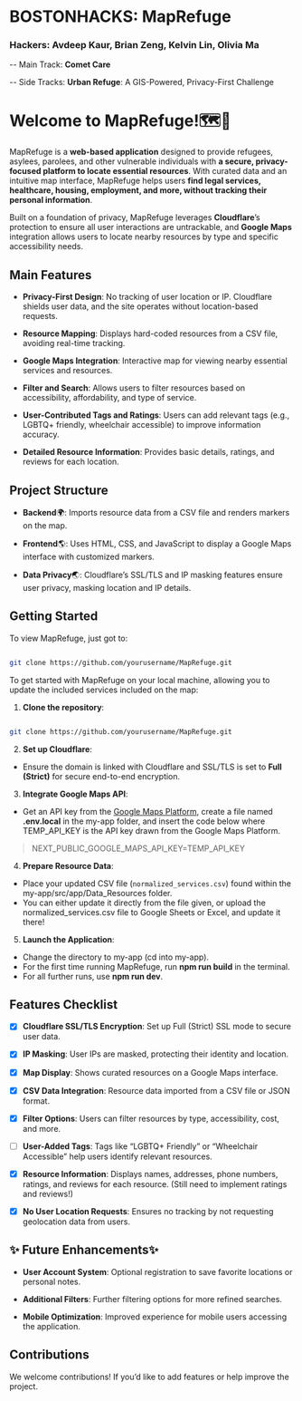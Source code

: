 
# BOSTONHACKS: MapRefuge

  

### Hackers: Avdeep Kaur, Brian Zeng, Kelvin Lin, Olivia Ma

  

-- Main Track: **Comet Care**

  

-- Side Tracks: **Urban Refuge**: A GIS-Powered, Privacy-First Challenge
  
# Welcome to MapRefuge!🗺️📌

  

MapRefuge is a **web-based application** designed to provide refugees, asylees, parolees, and other vulnerable individuals with **a secure, privacy-focused platform to locate essential resources**. With curated data and an intuitive map interface, MapRefuge helps users **find legal services, healthcare, housing, employment, and more, without tracking their personal information**.

  

Built on a foundation of privacy, MapRefuge leverages **Cloudflare**’s protection to ensure all user interactions are untrackable, and **Google Maps** integration allows users to locate nearby resources by type and specific accessibility needs.

  

## Main Features

  

-  **Privacy-First Design**: No tracking of user location or IP. Cloudflare shields user data, and the site operates without location-based requests.

-  **Resource Mapping**: Displays hard-coded resources from a CSV file, avoiding real-time tracking.

-  **Google Maps Integration**: Interactive map for viewing nearby essential services and resources.

-  **Filter and Search**: Allows users to filter resources based on accessibility, affordability, and type of service.

-  **User-Contributed Tags and Ratings**: Users can add relevant tags (e.g., LGBTQ+ friendly, wheelchair accessible) to improve information accuracy.

-  **Detailed Resource Information**: Provides basic details, ratings, and reviews for each location.

  

## Project Structure

  

-  **Backend**🌍: Imports resource data from a CSV file and renders markers on the map.

-  **Frontend**🌎: Uses HTML, CSS, and JavaScript to display a Google Maps interface with customized markers.

-  **Data Privacy**🌏: Cloudflare’s SSL/TLS and IP masking features ensure user privacy, masking location and IP details.

  
  

## Getting Started

  To view MapRefuge, just got to:
```bash

git clone https://github.com/yourusername/MapRefuge.git

```

To get started with MapRefuge on your local machine, allowing you to update the included services included on the map:

1.  **Clone the repository**:

```bash

git clone https://github.com/yourusername/MapRefuge.git

```

2.  **Set up Cloudflare**:

- Ensure the domain is linked with Cloudflare and SSL/TLS is set to **Full (Strict)** for secure end-to-end encryption.

  

3.  **Integrate Google Maps API**:

- Get an API key from the [Google Maps Platform](https://cloud.google.com/maps-platform/), create a file named **.env.local** in the my-app folder, and insert the code below where TEMP_API_KEY is the API key drawn from the Google Maps Platform. 

> NEXT_PUBLIC_GOOGLE_MAPS_API_KEY=TEMP_API_KEY

4.  **Prepare Resource Data**:

- Place your updated CSV file (`normalized_services.csv`) found within the my-app/src/app/Data_Resources folder. 
- You can either update it directly from the file given, or upload the normalized_services.csv file to Google Sheets or Excel, and update it there! 

  

5.  **Launch the Application**:

-  Change the directory to my-app (cd into my-app).
-  For the first time running MapRefuge, run **npm run build** in the terminal.
- For all further runs, use **npm run dev**.

  

## Features Checklist

  

- [x] **Cloudflare SSL/TLS Encryption**: Set up Full (Strict) SSL mode to secure user data.

- [x] **IP Masking**: User IPs are masked, protecting their identity and location.

- [x] **Map Display**: Shows curated resources on a Google Maps interface.

- [x] **CSV Data Integration**: Resource data imported from a CSV file or JSON format.

- [x] **Filter Options**: Users can filter resources by type, accessibility, cost, and more.

- [ ] **User-Added Tags**: Tags like “LGBTQ+ Friendly” or “Wheelchair Accessible” help users identify relevant resources.

- [x] **Resource Information**: Displays names, addresses, phone numbers, ratings, and reviews for each resource. (Still need to implement ratings and reviews!)

- [x] **No User Location Requests**: Ensures no tracking by not requesting geolocation data from users.

  

## ✨ Future Enhancements✨

  

-  **User Account System**: Optional registration to save favorite locations or personal notes.

-  **Additional Filters**: Further filtering options for more refined searches.

-  **Mobile Optimization**: Improved experience for mobile users accessing the application.

  

## Contributions

  

We welcome contributions! If you’d like to add features or help improve the project.
